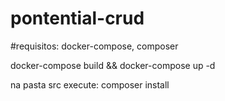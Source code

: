 # pontential-crud

#requisitos:
 docker-compose,
 composer
 
docker-compose build && docker-compose up -d

na pasta src execute: composer install 

